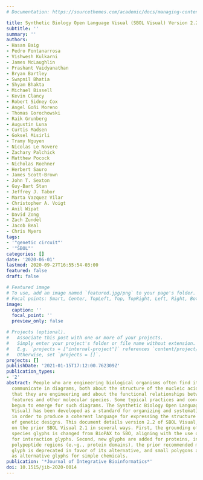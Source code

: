 ```yaml
---
# Documentation: https://sourcethemes.com/academic/docs/managing-content/

title: Synthetic Biology Open Language Visual (SBOL Visual) Version 2.2
subtitle: ''
summary: ''
authors:
- Hasan Baig
- Pedro Fontanarrosa
- Vishwesh Kulkarni
- James McLaughlin
- Prashant Vaidyanathan
- Bryan Bartley
- Swapnil Bhatia
- Shyam Bhakta
- Michael Bissell
- Kevin Clancy
- Robert Sidney Cox
- Angel Goñi Moreno
- Thomas Gorochowski
- Raik Grunberg
- Augustin Luna
- Curtis Madsen
- Goksel Misirli
- Tramy Nguyen
- Nicolas Le Novere
- Zachary Palchick
- Matthew Pocock
- Nicholas Roehner
- Herbert Sauro
- James Scott-Brown
- John T. Sexton
- Guy-Bart Stan
- Jeffrey J. Tabor
- Marta Vazquez Vilar
- Christopher A. Voigt
- Anil Wipat
- David Zong
- Zach Zundel
- Jacob Beal
- Chris Myers
tags:
- '"genetic circuit"'
- '"SBOL"'
categories: []
date: '2020-06-01'
lastmod: 2020-09-27T16:55:54-03:00
featured: false
draft: false

# Featured image
# To use, add an image named `featured.jpg/png` to your page's folder.
# Focal points: Smart, Center, TopLeft, Top, TopRight, Left, Right, BottomLeft, Bottom, BottomRight.
image:
  caption: ''
  focal_point: ''
  preview_only: false

# Projects (optional).
#   Associate this post with one or more of your projects.
#   Simply enter your project's folder or file name without extension.
#   E.g. `projects = ["internal-project"]` references `content/project/deep-learning/index.md`.
#   Otherwise, set `projects = []`.
projects: []
publishDate: '2021-01-15T17:12:00.762309Z'
publication_types:
- '2'
abstract: People who are engineering biological organisms often find it useful to
  communicate in diagrams, both about the structure of the nucleic acid sequences
  that they are engineering and about the functional relationships between sequence
  features and other molecular species. Some typical practices and conventions have
  begun to emerge for such diagrams. The Synthetic Biology Open Language Visual (SBOL
  Visual) has been developed as a standard for organizing and systematizing such conventions
  in order to produce a coherent language for expressing the structure and function
  of genetic designs. This document details version 2.2 of SBOL Visual, which builds
  on the prior SBOL Visual 2.1 in several ways. First, the grounding of molecular
  species glyphs is changed from BioPAX to SBO, aligning with the use of SBO terms
  for interaction glyphs. Second, new glyphs are added for proteins, introns, and
  polypeptide regions (e.~g., protein domains), the prior recommended macromolecule
  glyph is deprecated in favor of its alternative, and small polygons are introduced
  as alternative glyphs for simple chemicals.
publication: '*Journal of Integrative Bioinformatics*'
doi: 10.1515/jib-2020-0014
---
```

